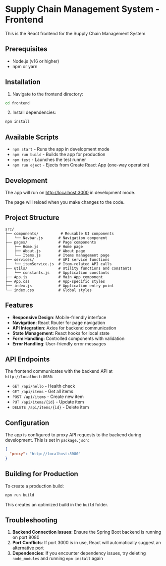 # Supply Chain Management System - Frontend

This is the React frontend for the Supply Chain Management System.

## Prerequisites

- Node.js (v16 or higher)
- npm or yarn

## Installation

1. Navigate to the frontend directory:
```bash
cd frontend
```

2. Install dependencies:
```bash
npm install
```

## Available Scripts

- `npm start` - Runs the app in development mode
- `npm run build` - Builds the app for production
- `npm test` - Launches the test runner
- `npm run eject` - Ejects from Create React App (one-way operation)

## Development

The app will run on [http://localhost:3000](http://localhost:3000) in development mode.

The page will reload when you make changes to the code.

## Project Structure

```
src/
├── components/          # Reusable UI components
│   └── Navbar.js       # Navigation component
├── pages/              # Page components
│   ├── Home.js         # Home page
│   ├── About.js        # About page
│   └── Items.js        # Items management page
├── services/           # API service functions
│   └── itemService.js  # Item-related API calls
├── utils/              # Utility functions and constants
│   └── constants.js    # Application constants
├── App.js              # Main App component
├── App.css             # App-specific styles
├── index.js            # Application entry point
└── index.css           # Global styles
```

## Features

- **Responsive Design**: Mobile-friendly interface
- **Navigation**: React Router for page navigation
- **API Integration**: Axios for backend communication
- **State Management**: React hooks for local state
- **Form Handling**: Controlled components with validation
- **Error Handling**: User-friendly error messages

## API Endpoints

The frontend communicates with the backend API at `http://localhost:8080`:

- `GET /api/hello` - Health check
- `GET /api/items` - Get all items
- `POST /api/items` - Create new item
- `PUT /api/items/{id}` - Update item
- `DELETE /api/items/{id}` - Delete item

## Configuration

The app is configured to proxy API requests to the backend during development. This is set in `package.json`:

```json
{
  "proxy": "http://localhost:8080"
}
```

## Building for Production

To create a production build:

```bash
npm run build
```

This creates an optimized build in the `build` folder.

## Troubleshooting

1. **Backend Connection Issues**: Ensure the Spring Boot backend is running on port 8080
2. **Port Conflicts**: If port 3000 is in use, React will automatically suggest an alternative port
3. **Dependencies**: If you encounter dependency issues, try deleting `node_modules` and running `npm install` again
